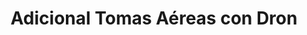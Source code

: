 ---
title: Adicional Tomas Aéreas con Dron
seccion: Quince Años
tipo: Adicional
descripcion: Ideal para sesiones Pre-Quince en exteriores y tomas del lugar de la fiesta.
precio: 350000
---